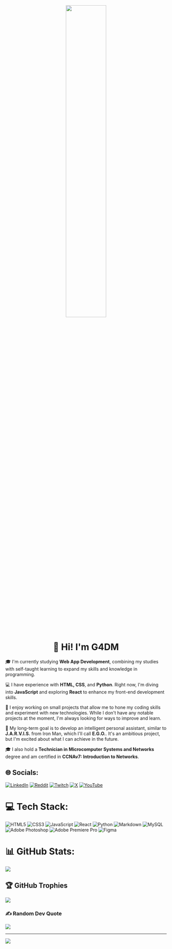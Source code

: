<div align=center>
  <img src="totoro.gif" width="50%">
</div>
<h1 align="center">👋 Hi! I'm G4DM</h1>

🎓 I'm currently studying **Web App Development**, combining my studies with self-taught learning to expand my skills and knowledge in programming.

💻 I have experience with **HTML, CSS**, and **Python**. Right now, I'm diving into **JavaScript** and exploring **React** to enhance my front-end development skills.

🚀 I enjoy working on small projects that allow me to hone my coding skills and experiment with new technologies. While I don't have any notable projects at the moment, I'm always looking for ways to improve and learn.

🤖 My long-term goal is to develop an intelligent personal assistant, similar to **J.A.R.V.I.S.** from Iron Man, which I'll call **E.G.O.**. It's an ambitious project, but I'm excited about what I can achieve in the future.

🎓 I also hold a **Technician in Microcomputer Systems and Networks** degree and am certified in **CCNAv7: Introduction to Networks**.



## 🌐 Socials:
[![LinkedIn](https://img.shields.io/badge/LinkedIn-%230077B5.svg?logo=linkedin&logoColor=white)](https://linkedin.com/in/gabriel-daniel-manea-82b246216) [![Reddit](https://img.shields.io/badge/Reddit-%23FF4500.svg?logo=Reddit&logoColor=white)](https://reddit.com/user/G4DM_) [![Twitch](https://img.shields.io/badge/Twitch-%239146FF.svg?logo=Twitch&logoColor=white)](https://twitch.tv/g4dm) [![X](https://img.shields.io/badge/X-black.svg?logo=X&logoColor=white)](https://x.com/G4DM_) [![YouTube](https://img.shields.io/badge/YouTube-%23FF0000.svg?logo=YouTube&logoColor=white)](https://youtube.com/@gabimanea6419) 

# 💻 Tech Stack:
![HTML5](https://img.shields.io/badge/html5-%23E34F26.svg?style=for-the-badge&logo=html5&logoColor=white) ![CSS3](https://img.shields.io/badge/css3-%231572B6.svg?style=for-the-badge&logo=css3&logoColor=white) ![JavaScript](https://img.shields.io/badge/javascript-%23323330.svg?style=for-the-badge&logo=javascript&logoColor=%23F7DF1E) ![React](https://img.shields.io/badge/react-%2320232a.svg?style=for-the-badge&logo=react&logoColor=%2361DAFB) ![Python](https://img.shields.io/badge/python-3670A0?style=for-the-badge&logo=python&logoColor=ffdd54) ![Markdown](https://img.shields.io/badge/markdown-%23000000.svg?style=for-the-badge&logo=markdown&logoColor=white) ![MySQL](https://img.shields.io/badge/mysql-4479A1.svg?style=for-the-badge&logo=mysql&logoColor=white) ![Adobe Photoshop](https://img.shields.io/badge/adobe%20photoshop-%2331A8FF.svg?style=for-the-badge&logo=adobe%20photoshop&logoColor=white) ![Adobe Premiere Pro](https://img.shields.io/badge/Adobe%20Premiere%20Pro-9999FF.svg?style=for-the-badge&logo=Adobe%20Premiere%20Pro&logoColor=white) ![Figma](https://img.shields.io/badge/figma-%23F24E1E.svg?style=for-the-badge&logo=figma&logoColor=white)
# 📊 GitHub Stats:
![](https://github-readme-stats.vercel.app/api/top-langs/?username=G4DM&theme=dark&hide_border=false&include_all_commits=true&count_private=true&layout=compact)

## 🏆 GitHub Trophies
![](https://github-profile-trophy.vercel.app/?username=G4DM&theme=radical&no-frame=false&no-bg=false&margin-w=4)

### ✍️ Random Dev Quote
![](https://quotes-github-readme.vercel.app/api?type=horizontal&theme=merko)

---
[![](https://visitcount.itsvg.in/api?id=G4DM&icon=6&color=3)](https://visitcount.itsvg.in)

<!-- Proudly created with GPRM ( https://gprm.itsvg.in ) -->
